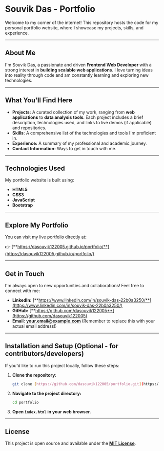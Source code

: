 # Souvik Das - Portfolio

Welcome to my corner of the internet! This repository hosts the code for my personal portfolio website, where I showcase my projects, skills, and experience.

---

## About Me

I'm Souvik Das, a passionate and driven **Frontend Web Developer** with a strong interest in **building scalable web applications**. I love turning ideas into reality through code and am constantly learning and exploring new technologies.

---

## What You'll Find Here

* **Projects:** A curated collection of my work, ranging from **web applications** to **data analysis tools**. Each project includes a brief description, technologies used, and links to live demos (if applicable) and repositories.
* **Skills:** A comprehensive list of the technologies and tools I'm proficient in.
* **Experience:** A summary of my professional and academic journey.
* **Contact Information:** Ways to get in touch with me.

---

## Technologies Used

My portfolio website is built using:

* **HTML5**
* **CSS3**
* **JavaScript**
* **Bootstrap**


---

## Explore My Portfolio

You can visit my live portfolio directly at:

👉 [**https://dasouvik122005.github.io/portfolio/**](https://dasouvik122005.github.io/portfolio/)

---

## Get in Touch

I'm always open to new opportunities and collaborations! Feel free to connect with me:

* **LinkedIn:** [**https://www.linkedin.com/in/souvik-das-22b0a3250/**](https://www.linkedin.com/in/souvik-das-22b0a3250/)
* **GitHub:** [**https://github.com/dasouvik122005**](https://github.com/dasouvik122005)
* **Email:** [**your.email@example.com**](mailto:your.email@example.com) (Remember to replace this with your actual email address!)

---

## Installation and Setup (Optional - for contributors/developers)

If you'd like to run this project locally, follow these steps:

1.  **Clone the repository:**
    ```bash
    git clone [https://github.com/dasouvik122005/portfolio.git](https://github.com/dasouvik122005/portfolio.git)
    ```
2.  **Navigate to the project directory:**
    ```bash
    cd portfolio
    ```
3.  **Open `index.html` in your web browser.**

---

## License

This project is open source and available under the [**MIT License**](https://opensource.org/licenses/MIT).
